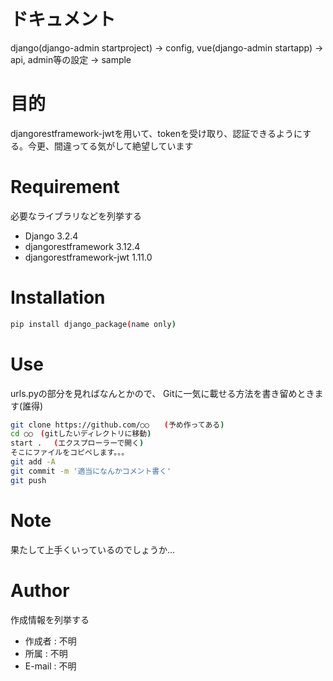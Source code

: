 # ドキュメント
django(django-admin startproject) → config, 
vue(django-admin startapp) → api, 
admin等の設定 → sample

# 目的

djangorestframework-jwtを用いて、tokenを受け取り、認証できるようにする。今更、間違ってる気がして絶望しています

# Requirement

必要なライブラリなどを列挙する

* Django 3.2.4
* djangorestframework 3.12.4
* djangorestframework-jwt 1.11.0

# Installation

```bash
pip install django_package(name only)
```

# Use

urls.pyの部分を見ればなんとかので、
Gitに一気に載せる方法を書き留めときます(誰得)

```bash
git clone https://github.com/○○　　(予め作ってある)
cd ○○　(gitしたいディレクトリに移動)
start . 　(エクスプローラーで開く)
そこにファイルをコピペします。。。
git add -A
git commit -m '適当になんかコメント書く'
git push
```

# Note

果たして上手くいっているのでしょうか...

# Author

作成情報を列挙する

* 作成者 : 不明
* 所属 : 不明
* E-mail : 不明
